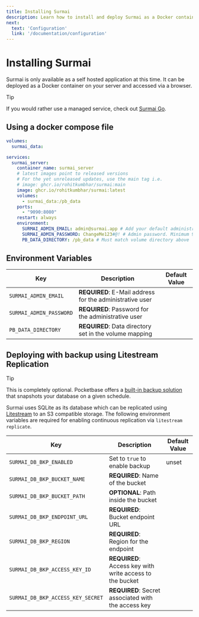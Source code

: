 ```yaml
---
title: Installing Surmai
description: Learn how to install and deploy Surmai as a Docker container
next:
  text: 'Configuration'
  link: '/documentation/configuration'
---
```


# Installing Surmai

Surmai is only available as a self hosted application at this time. It can be deployed as a Docker container on your
server and accessed via a browser.

> [!TIP]
> If you would rather use a managed service, check out [Surmai Go](/documentation/surmai-go).


## Using a docker compose file

```yaml
volumes:
  surmai_data:

services:
  surmai_server:
    container_name: surmai_server
    # latest images point to released versions
    # For the yet unreleased updates, use the main tag i.e.
    # image: ghcr.io/rohitkumbhar/surmai:main
    image: ghcr.io/rohitkumbhar/surmai:latest
    volumes:
      - surmai_data:/pb_data
    ports:
      - "9090:8080"
    restart: always
    environment:
      SURMAI_ADMIN_EMAIL: admin@surmai.app # Add your default administrator email
      SURMAI_ADMIN_PASSWORD: ChangeMe123#@! # Admin password. Minimum 9 characters with mixed case, numbers, and special characters
      PB_DATA_DIRECTORY: /pb_data # Must match volume directory above
```

## Environment Variables

| Key                     | Description                                              | Default Value |
|-------------------------|----------------------------------------------------------|---------------|
| `SURMAI_ADMIN_EMAIL`    | **REQUIRED**: E-Mail address for the administrative user |               |
| `SURMAI_ADMIN_PASSWORD` | **REQUIRED**: Password for the administrative user       |               |
| `PB_DATA_DIRECTORY`     | **REQUIRED**: Data directory set in the volume mapping   |               |

## Deploying with backup using Litestream Replication

> [!TIP]
> This is completely optional. Pocketbase offers
> a [built-in backup solution](https://pocketbase.io/docs/going-to-production/#backup-and-restore) that snapshots your
> database on a given schedule.

Surmai uses SQLite as its database which can be replicated using [Litestream](https://litestream.io/) to an S3
compatible storage. The following environment variables are required for enabling continuous replication via
`litestream replicate`.

| Key                               | Description                                              | Default Value |
|-----------------------------------|----------------------------------------------------------|---------------|
| `SURMAI_DB_BKP_ENABLED`           | Set to `true` to enable backup                           | unset         |
| `SURMAI_DB_BKP_BUCKET_NAME`       | **REQUIRED**: Name of the bucket                         |               |
| `SURMAI_DB_BKP_BUCKET_PATH`       | **OPTIONAL**: Path inside the bucket                     |               |
| `SURMAI_DB_BKP_ENDPOINT_URL`      | **REQUIRED**: Bucket endpoint URL                        |               |
| `SURMAI_DB_BKP_REGION`            | **REQUIRED**: Region for the endpoint                    |               |
| `SURMAI_DB_BKP_ACCESS_KEY_ID`     | **REQUIRED**: Access key with write access to the bucket |               |
| `SURMAI_DB_BKP_ACCESS_KEY_SECRET` | **REQUIRED**: Secret associated with the access key      |               |

